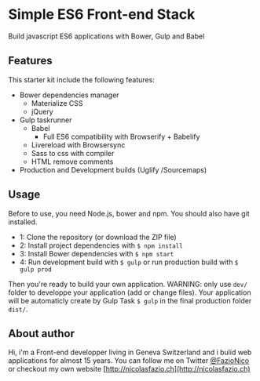 <!--
@Author: Nicolas Fazio <webmaster-fazio>
@Date:   20-08-2016
@Email:  contact@nicolasfazio.ch
@Last modified by:   webmaster-fazio
@Last modified time: 20-08-2016
-->

# Simple ES6 Front-end Stack
  Build javascript ES6 applications with Bower, Gulp and Babel



## Features
  This starter kit include the following features:
  * Bower dependencies manager
    * Materialize CSS
    * jQuery
  * Gulp taskrunner
    * Babel
      * Full ES6 compatibility with Browserify + Babelify
    * Livereload with Browsersync
    * Sass to css with compiler
    * HTML remove comments
  * Production and Development builds (Uglify /Sourcemaps)



## Usage
  Before to use, you need Node.js, bower and npm. You should also have git installed.
  * 1: Clone the repository (or download the ZIP file)
  * 2: Install project dependencies with `$ npm install`
  * 3: Install Bower dependencies with `$ npm start`
  * 4: Run development build with `$ gulp` or run production build with `$ gulp prod`


  Then you're ready to build your own application.
  WARNING: only use `dev/` folder to developpe your application (add or change files).
  Your application will be automaticly create by Gulp Task `$ gulp` in the final production folder `dist/`.



## About author
  Hi, i'm a Front-end developper living in Geneva Switzerland and i bulid web applications for almost 15 years.
  You can follow me on Twitter [@FazioNico](https://twitter.com/FazioNico) or checkout my own website [http://nicolasfazio.ch](http://nicolasfazio.ch)

